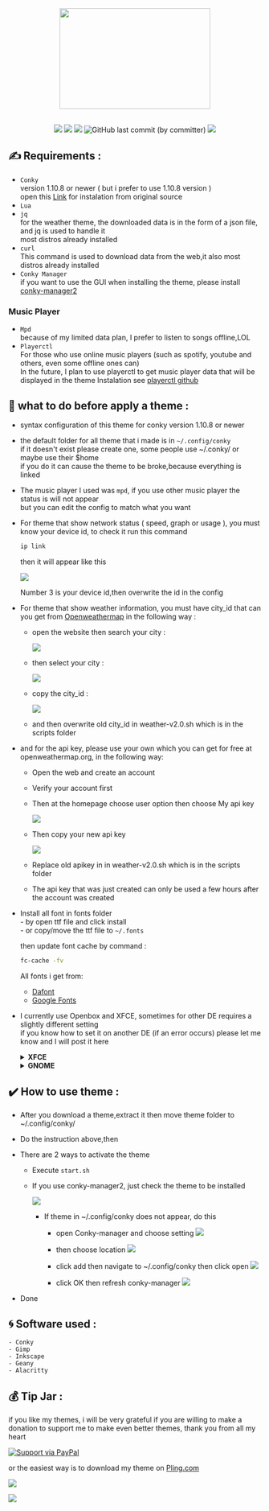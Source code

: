<div align="center" id="Draco">
    <img src="https://github.com/closebox73/applying-theme/blob/main/Asset/Head.png" width="300", height="200">
</div>

</br>

<p align="center">
  <img src="https://img.shields.io/github/stars/closebox73/applying-theme?style=for-the-badge&color=7DCFFF">
  <img src="https://img.shields.io/github/issues/closebox73/applying-theme?&style=for-the-badge&color=E0AF68">
  <img src="https://img.shields.io/github/forks/closebox73/applying-theme?&style=for-the-badge&color=F7768E">
  <img alt="GitHub last commit (by committer)" src="https://img.shields.io/github/last-commit/closebox73/applying-theme?style=for-the-badge&color=AD8EE6">
  <img src="https://img.shields.io/github/license/closebox73/applying-theme?style=for-the-badge&color=9ECE6A">
</p>

## :writing_hand: Requirements :
- `Conky`<br />
  version 1.10.8 or newer ( but i prefer to use 1.10.8 version )<br />
  open this  [Link](https://github.com/brndnmtthws/conky) for instalation from original source <br />
- `Lua`
- `jq`<br />
  for the weather theme, the downloaded data is in the form of a json file, and jq is used to handle it<br />
  most distros already installed<br />
- `curl`<br />
  This command is used to download data from the web,it also most distros already installed<br />
- `Conky Manager`<br />
  if you want to use the GUI when installing the theme, please install [conky-manager2](https://github.com/zcot/conky-manager2)
### Music Player
- `Mpd`<br />
  because of my limited data plan, I prefer to listen to songs offline,LOL 
- `Playerctl`<br />
  For those who use online music players (such as spotify, youtube and others, even some offline ones can)<br />
  In the future, I plan to use playerctl to get music player data that will be displayed in the theme
  Instalation see [playerctl github](https://github.com/altdesktop/playerctl)

## :stop_sign: what to do before apply a theme :
- syntax configuration of this theme for conky version 1.10.8 or newer
- the default folder for all theme that i made is in `~/.config/conky`<br />
  if it doesn't exist please create one, some people use ~/.conky/ or maybe use their $home<br />
  if you do it can cause the theme to be broke,because everything is linked
- The music player I used was `mpd`, if you use other music player the status is will not appear<br />
  but you can edit the config to match what you want
- For theme that show network status ( speed, graph or usage ), you must know your device id,
  to check it run this command
  
  ```bash
  ip link
  ```
  then it will appear like this
  
	![](/Asset/Wlan.png)
  
  Number 3 is your device id,then overwrite the id in the config
- For theme that show weather information, you must have city_id that can you get from [Openweathermap](https://openweathermap.org) in the following way :
  - open the website then search your city :
  
	![](/Asset/owm1.png)
  
  - then select your city :
  
	![](/Asset/owm2.png)
  
  - copy the city_id :
  
	![](/Asset/owm3.png)
  - and then overwrite old city_id in weather-v2.0.sh which is in the scripts folder
- and for the api key, please use your own which you can get for free at openweathermap.org, in the following way:
  - Open the web and create an account
  - Verify your account first
  - Then at the homepage choose user option then choose My api key
  
	![](/Asset/api1.png)
  
  - Then copy your new api key 
  
	![](/Asset/api2.png)
  - Replace old apikey in in weather-v2.0.sh which is in the scripts folder
  - The api key that was just created can only be used a few hours after the account was created
  
- Install all font in fonts folder<br />
		- by open ttf file and click install<br />
		- or copy/move the ttf file to `~/.fonts`

	then update font cache by command :
  
  ```bash
  fc-cache -fv
  ```
  
  All fonts i get from:
	 - [Dafont](https://www.dafont.com)
	 - [Google Fonts](https://fonts.google.com) 
	 
- I currently use Openbox and XFCE, sometimes for other DE requires a slightly different setting<br />
  if you know how to set it on another DE (if an error occurs) please let me know and I will post it here<br />
	<details>
 	<summary><b>XFCE</b></summary>
	Even fellow XFCE users have different configurations, here's how to solve the error summarized by Yittri
	# Fixing transparency

  	1. First make sure compositing is enabled in xfwm. To do this open `Settings Manager > Window Manager Tweaks > Compositor >   Enable Display Compositing` should be checked.
  	2. In config file for the theme (for example for the Antares theme the config is in the root folder for that theme and called Antares.conf) change `own_window_argb_visual = false` to `own_window_argb_visual = true`

	# Making icons render

  	1. Move all the fonts in fonts file located in the theme folder to `~/.local/share/fonts`. If this folder does not exist, create it.
  	2. In a terminal run `fc-cache`

	# Making graphics appear

	I'm assuming the graphics don't work properly because the themes expect for conky to be compiled with cairo which is not available in the repositories by default.
	1.  In the aur download the PKGBUILD file for a package called conky-cairo. You can do this by running `yay -G conky-cairo` if you have yay installed. The file should be downloaded in a folder called conky-cairo.
	2. In the PKGBUILD file edit line 25 from `pkgver=1.11.3` to `pkgver=1.12.2` or whatever the latest version of conky is.
	3. If you're not using nvidia drivers change line 93 from `-D BUILD_NVIDIA=ON \` to `-D BUILD_NVIDIA=OFF \`.
	4. In the same folder as the PKGBUILD file run `makepkg -si`. 

	# Making conky start at login

	1. In `Setting Manager > Session and Startup > Application Autostart` click on the + button. 
	2. You can type anything in the name and description boxes but in the command box navigate to the `startup.sh` file for the theme.

	Not all points have to be done, just according to the error
	</details>
	
	<details>
 	<summary><b>GNOME</b></summary>
	as far as I know, the error in Gnome is only about transparency, and this can be solved by changing<br />
	`own_window_argb_visual = false` to `own_window_argb_visual = true`
	</details>
	
## :heavy_check_mark: How to use theme :
- After you download a theme,extract it then move theme folder to ~/.config/conky/
- Do the instruction above,then 
- There are 2 ways to activate the theme
  - Execute `start.sh`
  - If you use conky-manager2, just check the theme to be installed
  
	![](/Asset/CM2.png)
	- If theme in ~/.config/conky does not appear, do this
		- open Conky-manager and choose setting
		![](/Asset/cm01.png)
		
		- then choose location
		![](/Asset/cm02.png)
		
		- click add then navigate to ~/.config/conky then click open
		![](/Asset/cm03.png)
		
		- click OK then refresh conky-manager
		![](/Asset/cm04.png)
		
- Done

## :cyclone: Software used :
	- Conky
	- Gimp
	- Inkscape
	- Geany
	- Alacritty

## :moneybag: Tip Jar :
if you like my themes, i will be very grateful if you are willing to make a donation to support me to make even better themes, thank you from all my heart

[![Support via PayPal](https://cdn.rawgit.com/twolfson/paypal-github-button/1.0.0/dist/button.svg)](https://www.paypal.me/closebox73/)

or the easiest way is to download my theme on [Pling.com](https://www.pling.com/u/closebox73x)

![](https://api.visitorbadge.io/api/VisitorHit?user=closebox73&repo=applying-theme&countColor=%231E90FF) 

![](/Asset/logos.png)
